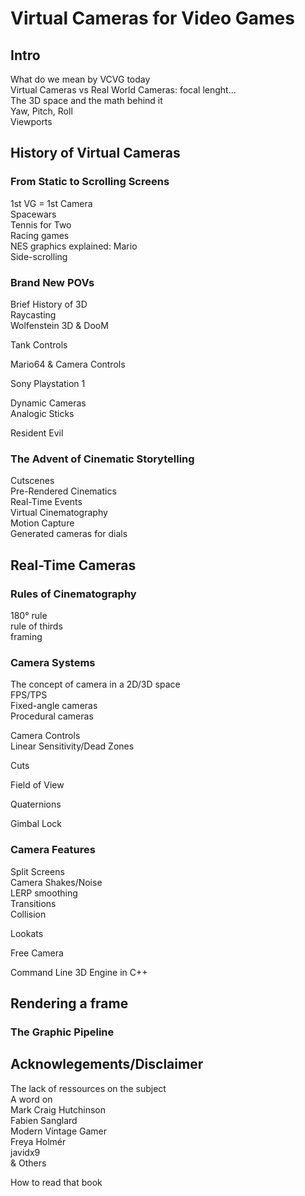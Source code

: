 # Virtual Cameras for Video Games

## Intro  
What do we mean by VCVG today  
Virtual Cameras vs Real World Cameras: focal lenght...  
The 3D space and the math behind it  
Yaw, Pitch, Roll  
Viewports  
 
## History of Virtual Cameras  
    


### From Static to Scrolling Screens  
1st VG = 1st Camera  
Spacewars  
Tennis for Two  
Racing games  
NES graphics explained: Mario  
Side-scrolling

### Brand New POVs  
Brief History of 3D  
Raycasting  
Wolfenstein 3D & DooM  

Tank Controls  

Mario64 & Camera Controls  

Sony Playstation 1  

Dynamic Cameras  
Analogic Sticks  

Resident Evil  

### The Advent of Cinematic Storytelling  
Cutscenes  
Pre-Rendered Cinematics  
Real-Time Events  
Virtual Cinematography  
Motion Capture  
Generated cameras for dials  

## Real-Time Cameras  

### Rules of Cinematography  
180° rule  
rule of thirds  
framing  

### Camera Systems  
The concept of camera in a 2D/3D space  
FPS/TPS  
Fixed-angle cameras  
Procedural cameras  

Camera Controls  
Linear Sensitivity/Dead Zones

Cuts  

Field of View  

Quaternions  

Gimbal Lock  
### Camera Features  

Split Screens  
Camera Shakes/Noise  
LERP smoothing  
Transitions  
Collision  

Lookats  

Free Camera  

Command Line 3D Engine in C++  


## Rendering a frame  

### The Graphic Pipeline   


## Acknowlegements/Disclaimer  
The lack of ressources on the subject  
A word on  
Mark Craig Hutchinson  
Fabien Sanglard  
Modern Vintage Gamer  
Freya Holmér  
javidx9  
& Others  

How to read that book  

    
